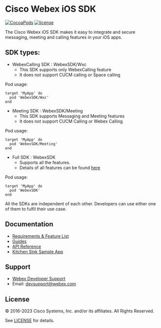 # Cisco Webex iOS SDK

[![CocoaPods](https://img.shields.io/cocoapods/v/WebexSDK.svg)](https://cocoapods.org/pods/WebexSDK)
[![license](https://img.shields.io/github/license/webex/webex-ios-sdk.svg)](https://github.com/webex/webex-ios-sdk/blob/master/LICENSE)

The Cisco Webex iOS SDK makes it easy to integrate and secure messaging, meeting and calling features in your iOS apps.

## SDK types:

- WebexCalling SDK : WebexSDK/Wxc
     - This SDK supports only WebexCalling feature
     - It does not support CUCM calling or Space calling

Pod usage:

```
target 'MyApp' do
  pod 'WebexSDK/Wxc'
end
```

 - Meeting SDK : WebexSDK/Meeting
     - This SDK supports Messaging and Meeting features
     - It does not support CUCM Calling or Webex Calling
     
Pod usage:

```
target 'MyApp' do
  pod 'WebexSDK/Meeting'
end
```

 - Full SDK : WebexSDK
     - Supports all the features.
     - Details of all features can be found [here](https://developer.webex.com/docs/sdks/ios)
     
Pod usage:

```
target 'MyApp' do
  pod 'WebexSDK'
end
```

 All the SDKs are independent of each other. Developers can use either one of them to fulfil their use case.
 
## Documentation
- [Requirements & Feature List](https://developer.webex.com/docs/sdks/ios)
- [Guides](https://github.com/webex/webex-ios-sdk/wiki)
- [API Reference](https://webex.github.io/webex-ios-sdk/)
- [Kitchen Sink Sample App](https://github.com/webex/webex-ios-sdk-example)

## Support
- [Webex Developer Support ](https://developer.webex.com/support)
- Email: devsupport@webex.com

## License

&copy; 2016-2023 Cisco Systems, Inc. and/or its affiliates. All Rights Reserved.

See [LICENSE](https://github.com/webex/webex-ios-sdk/blob/master/LICENSE) for details.
